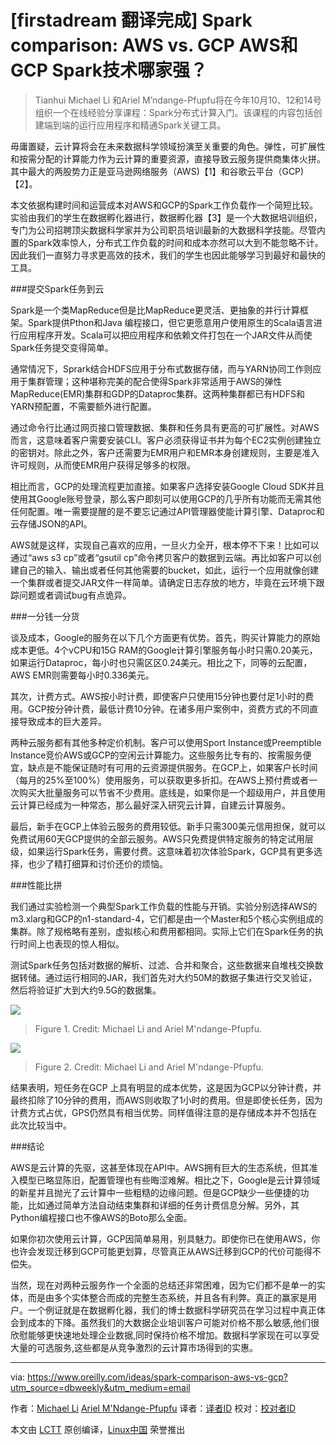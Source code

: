 [firstadream 翻译完成]
Spark comparison: AWS vs. GCP
AWS和GCP Spark技术哪家强？
===========


>Tianhui Michael Li 和Ariel M’ndange-Pfupfu将在今年10月10、12和14号组织一个在线经验分享课程：Spark分布式计算入门。该课程的内容包括创建端到端的运行应用程序和精通Spark关键工具。

毋庸置疑，云计算将会在未来数据科学领域扮演至关重要的角色。弹性，可扩展性和按需分配的计算能力作为云计算的重要资源，直接导致云服务提供商集体火拼。其中最大的两股势力正是亚马逊网络服务（AWS)【1】和谷歌云平台（GCP)【2】。

本文依据构建时间和运营成本对AWS和GCP的Spark工作负载作一个简短比较。实验由我们的学生在数据孵化器进行，数据孵化器【3】是一个大数据培训组织，专门为公司招聘顶尖数据科学家并为公司职员培训最新的大数据科学技能。尽管内置的Spark效率惊人，分布式工作负载的时间和成本亦然可以大到不能忽略不计。因此我们一直努力寻求更高效的技术，我们的学生也因此能够学习到最好和最快的工具。

###提交Spark任务到云

Spark是一个类MapReduce但是比MapReduce更灵活、更抽象的并行计算框架。Spark提供Pthon和Java 编程接口，但它更愿意用户使用原生的Scala语言进行应用程序开发。Scala可以把应用程序和依赖文件打包在一个JAR文件从而使Spark任务提交变得简单。

通常情况下，Sprark结合HDFS应用于分布式数据存储，而与YARN协同工作则应用于集群管理；这种堪称完美的配合使得Spark非常适用于AWS的弹性MapReduce(EMR)集群和GDP的Dataproc集群。这两种集群都已有HDFS和YARN预配置，不需要额外进行配置。

通过命令行比通过网页接口管理数据、集群和任务具有更高的可扩展性。对AWS而言，这意味着客户需要安装CLI。客户必须获得证书并为每个EC2实例创建独立的密钥对。除此之外，客户还需要为EMR用户和EMR本身创建规则，主要是准入许可规则，从而使EMR用户获得足够多的权限。

相比而言，GCP的处理流程更加直接。如果客户选择安装Google Cloud SDK并且使用其Google账号登录，那么客户即刻可以使用GCP的几乎所有功能而无需其他任何配置。唯一需要提醒的是不要忘记通过API管理器使能计算引擎、Dataproc和云存储JSON的API。

AWS就是这样，实现自己喜欢的应用，一旦火力全开，根本停不下来！比如可以通过“aws s3 cp”或者“gsutil cp”命令拷贝客户的数据到云端。再比如客户可以创建自己的输入、输出或者任何其他需要的bucket，如此，运行一个应用就像创建一个集群或者提交JAR文件一样简单。请确定日志存放的地方，毕竟在云环境下跟踪问题或者调试bug有点诡异。

###一分钱一分货

谈及成本，Google的服务在以下几个方面更有优势。首先，购买计算能力的原始成本更低。4个vCPU和15G RAM的Google计算引擎服务每小时只需0.20美元，如果运行Dataproc，每小时也只需区区0.24美元。相比之下，同等的云配置，AWS EMR则需要每小时0.336美元。

其次，计费方式。AWS按小时计费，即使客户只使用15分钟也要付足1小时的费用。GCP按分钟计费，最低计费10分钟。在诸多用户案例中，资费方式的不同直接导致成本的巨大差异。

两种云服务都有其他多种定价机制。客户可以使用Sport Instance或Preemptible Instance竞价AWS或GCP的空闲云计算能力。这些服务比专有的、按需服务便宜，缺点是不能保证随时有可用的云资源提供服务。在GCP上，如果客户长时间（每月的25%至100%）使用服务，可以获取更多折扣。在AWS上预付费或者一次购买大批量服务可以节省不少费用。底线是，如果你是一个超级用户，并且使用云计算已经成为一种常态，那么最好深入研究云计算，自建云计算服务。

最后，新手在GCP上体验云服务的费用较低。新手只需300美元信用担保，就可以免费试用60天GCP提供的全部云服务。AWS只免费提供特定服务的特定试用层级，如果运行Spark任务，需要付费。这意味着初次体验Spark，GCP具有更多选择，也少了精打细算和讨价还价的烦恼。

###性能比拼

我们通过实验检测一个典型Spark工作负载的性能与开销。实验分别选择AWS的m3.xlarg和GCP的n1-standard-4，它们都是由一个Master和5个核心实例组成的集群。除了规格略有差别，虚拟核心和费用都相同。实际上它们在Spark任务的执行时间上也表现的惊人相似。

测试Spark任务包括对数据的解析、过滤、合并和聚合，这些数据来自堆栈交换数据转储。通过运行相同的JAR，我们首先对大约50M的数据子集进行交叉验证，然后将验证扩大到大约9.5G的数据集。

![](https://d3ansictanv2wj.cloudfront.net/1400_img_1_AWS_GCP-25ed6069029112a8439d89999796be18.jpg)
>Figure 1. Credit: Michael Li and Ariel M'ndange-Pfupfu.

![](https://d3ansictanv2wj.cloudfront.net/1400_img_2_AWS_GCP-448714718896b21e32f8b47d4657fc8c.jpg)
>Figure 2. Credit: Michael Li and Ariel M'ndange-Pfupfu.

结果表明，短任务在GCP 上具有明显的成本优势，这是因为GCP以分钟计费，并最终扣除了10分钟的费用，而AWS则收取了1小时的费用。但是即使长任务，因为计费方式占优，GPS仍然具有相当优势。同样值得注意的是存储成本并不包括在此次比较当中。

###结论

AWS是云计算的先驱，这甚至体现在API中。AWS拥有巨大的生态系统，但其准入模型已略显陈旧，配置管理也有些晦涩难解。相比之下，Google是云计算领域的新星并且抛光了云计算中一些粗糙的边缘问题。但是GCP缺少一些便捷的功能，比如通过简单方法自动结束集群和详细的任务计费信息分解。另外，其Python编程接口也不像AWS的Boto那么全面。

如果你初次使用云计算，GCP因简单易用，别具魅力。即使你已在使用AWS，你也许会发现迁移到GCP可能更划算，尽管真正从AWS迁移到GCP的代价可能得不偿失。

当然，现在对两种云服务作一个全面的总结还非常困难，因为它们都不是单一的实体，而是由多个实体整合而成的完整生态系统，并且各有利弊。真正的赢家是用户。一个例证就是在数据孵化器，我们的博士数据科学研究员在学习过程中真正体会到成本的下降。虽然我们的大数据企业培训客户可能对价格不那么敏感,他们很欣慰能够更快速地处理企业数据,同时保持价格不增加。数据科学家现在可以享受大量的可选服务,这些都是从竞争激烈的云计算市场得到的实惠。











--------------------------------------------------------------------------------

via: https://www.oreilly.com/ideas/spark-comparison-aws-vs-gcp?utm_source=dbweekly&utm_medium=email

作者：[Michael Li][a]  [Ariel M'Ndange-Pfupfu][b] 
译者：[译者ID](https://github.com/译者ID)
校对：[校对者ID](https://github.com/校对者ID)

本文由 [LCTT](https://github.com/LCTT/TranslateProject) 原创编译，[Linux中国](https://linux.cn/) 荣誉推出

[a]: https://www.oreilly.com/people/76a5b-michael-li
[b]: https://www.oreilly.com/people/Ariel-Mndange-Pfupfu
[1]: https://aws.amazon.com/
[2]: https://cloud.google.com/
[3]: https://www.thedataincubator.com/training.html?utm_source=OReilly&utm_medium=blog&utm_campaign=AWSvsGCP
